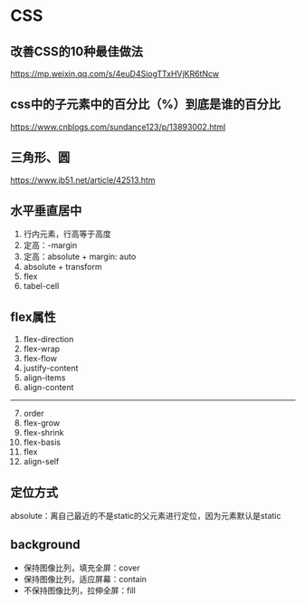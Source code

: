 # CSS

## 改善CSS的10种最佳做法
https://mp.weixin.qq.com/s/4euD4SiogTTxHVjKR6tNcw

## css中的子元素中的百分比（%）到底是谁的百分比
https://www.cnblogs.com/sundance123/p/13893002.html

## 三角形、圆
https://www.jb51.net/article/42513.htm

## 水平垂直居中
1. 行内元素，行高等于高度
2. 定高：-margin
3. 定高：absolute + margin: auto
4. absolute + transform
5. flex
6. tabel-cell

## flex属性
1. flex-direction
2. flex-wrap
3. flex-flow
4. justify-content
5. align-items
6. align-content
-----------------
7. order
8. flex-grow
9. flex-shrink
10. flex-basis
11. flex
12. align-self

## 定位方式
absolute：离自己最近的不是static的父元素进行定位，因为元素默认是static

## background
* 保持图像比列，填充全屏：cover
* 保持图像比列，适应屏幕：contain
* 不保持图像比列，拉伸全屏：fill

